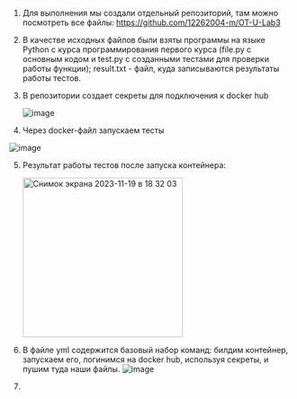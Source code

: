 1. Для выполнения мы создали отдельный репозиторий, там можно посмотреть все файлы: https://github.com/12262004-m/OT-U-Lab3
2. В качестве исходных файлов были взяты программы на языке Python с курса программирования первого курса (file.py с основным кодом и test.py с созданными тестами для проверки работы функции); result.txt - файл, куда записываются результаты работы тестов.
3. В репозитории создает секреты для подключения к docker hub

   ![image](https://github.com/12262004-m/OT-U/assets/112974851/4d79487c-d797-4c27-8399-7f509d01737b)

4. Через docker-файл запускаем тесты
   
![image](https://github.com/12262004-m/OT-U/assets/112974851/5cf146f1-0b9c-4de5-8c70-95087f4dfb02)

5. Результат работы тестов после запуска контейнера:
   
    <img width="284" alt="Снимок экрана 2023-11-19 в 18 32 03" src="https://github.com/12262004-m/OT-U/assets/112974851/a8ede671-e443-4f64-afcb-4b0d01aad1ea">


    
6. В файле yml содержится базовый набор команд: билдим контейнер, запускаем его, логинимся на docker hub, используя секреты, и пушим туда наши файлы.
   ![image](https://github.com/12262004-m/OT-U/assets/112974851/37abf2e0-cff3-46f5-9d65-b0742efadc8f)

7. 
